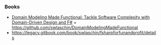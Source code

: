 ### Books

- [Domain Modeling Made Functional: Tackle Software Complexity with Domain-Driven Design and F#](https://www.amazon.com/Domain-Modeling-Made-Functional-Domain-Driven/dp/1680502549) + https://github.com/swlaschin/DomainModelingMadeFunctional
- https://legacy.gitbook.com/book/swlaschin/fsharpforfunandprofit/details
